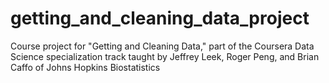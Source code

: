 # getting_and_cleaning_data_project
Course project for "Getting and Cleaning Data," part of the Coursera Data Science specialization track taught by Jeffrey Leek, Roger Peng, and Brian Caffo of Johns Hopkins Biostatistics
